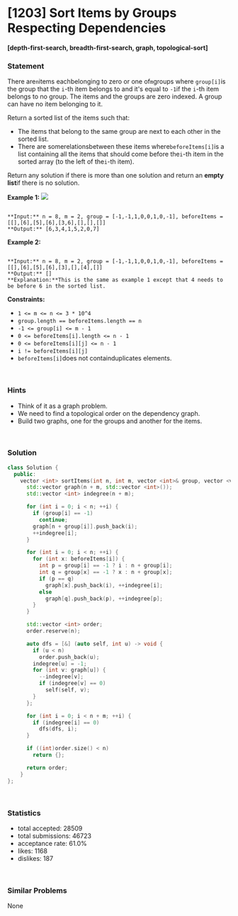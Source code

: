 # [1203] Sort Items by Groups Respecting Dependencies

**[depth-first-search, breadth-first-search, graph, topological-sort]**

### Statement

There are`n`items eachbelonging to zero or one of`m`groups where `group[i]`is the group that the `i`-th item belongs to and it's equal to `-1`if the `i`-th item belongs to no group. The items and the groups are zero indexed. A group can have no item belonging to it.

Return a sorted list of the items such that:

* The items that belong to the same group are next to each other in the sorted list.
* There are somerelationsbetween these items where`beforeItems[i]`is a list containing all the items that should come before the`i`-th item in the sorted array (to the left of the`i`-th item).



Return any solution if there is more than one solution and return an **empty list**if there is no solution.


**Example 1:**
**![](https://assets.leetcode.com/uploads/2019/09/11/1359_ex1.png)**

```

**Input:** n = 8, m = 2, group = [-1,-1,1,0,0,1,0,-1], beforeItems = [[],[6],[5],[6],[3,6],[],[],[]]
**Output:** [6,3,4,1,5,2,0,7]

```

**Example 2:**

```

**Input:** n = 8, m = 2, group = [-1,-1,1,0,0,1,0,-1], beforeItems = [[],[6],[5],[6],[3],[],[4],[]]
**Output:** []
**Explanation:**This is the same as example 1 except that 4 needs to be before 6 in the sorted list.

```

**Constraints:**
* `1 <= m <= n <= 3 * 10^4`
* `group.length == beforeItems.length == n`
* `-1 <= group[i] <= m - 1`
* `0 <= beforeItems[i].length <= n - 1`
* `0 <= beforeItems[i][j] <= n - 1`
* `i != beforeItems[i][j]`
* `beforeItems[i]`does not containduplicates elements.


<br />

### Hints

- Think of it as a graph problem.
- We need to find a topological order on the dependency graph.
- Build two graphs, one for the groups and another for the items.

<br />

### Solution

```cpp
class Solution {
  public:
    vector <int> sortItems(int n, int m, vector <int>& group, vector <vector <int>>& beforeItems) {
      std::vector graph(n + m, std::vector <int>());
      std::vector <int> indegree(n + m);

      for (int i = 0; i < n; ++i) {
        if (group[i] == -1)
          continue;
        graph[n + group[i]].push_back(i);
        ++indegree[i];
      }

      for (int i = 0; i < n; ++i) {
        for (int x: beforeItems[i]) {
          int p = group[i] == -1 ? i : n + group[i];
          int q = group[x] == -1 ? x : n + group[x];
          if (p == q)
            graph[x].push_back(i), ++indegree[i];
          else
            graph[q].push_back(p), ++indegree[p];
        }
      }

      std::vector <int> order;
      order.reserve(n);

      auto dfs = [&] (auto self, int u) -> void {
        if (u < n)
          order.push_back(u);
        indegree[u] = -1;
        for (int v: graph[u]) {
          --indegree[v];
          if (indegree[v] == 0)
            self(self, v);
        }
      };

      for (int i = 0; i < n + m; ++i) {
        if (indegree[i] == 0)
          dfs(dfs, i);
      }

      if ((int)order.size() < n)
        return {};

      return order;
    }
};
```

<br />

### Statistics

- total accepted: 28509
- total submissions: 46723
- acceptance rate: 61.0%
- likes: 1168
- dislikes: 187

<br />

### Similar Problems

None
